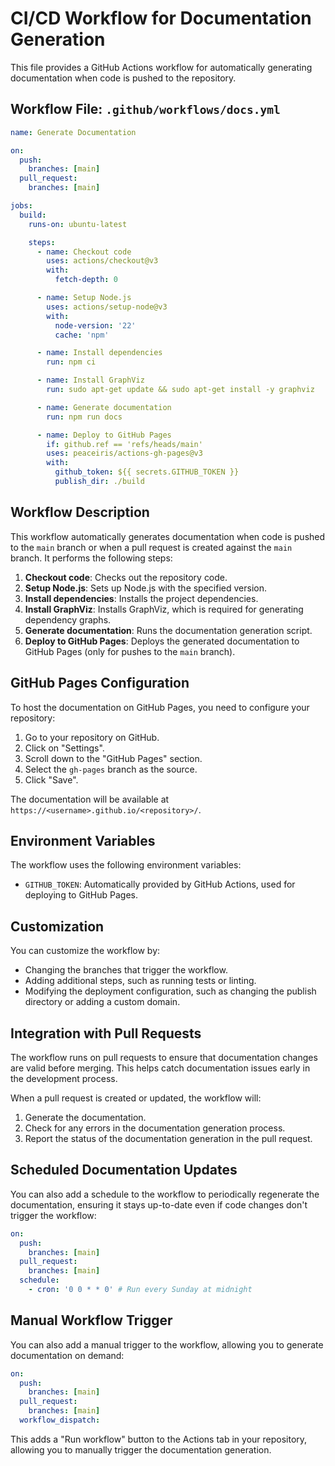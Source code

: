 # CI/CD Workflow for Documentation Generation

This file provides a GitHub Actions workflow for automatically generating documentation when code is pushed to the repository.

## Workflow File: `.github/workflows/docs.yml`

```yaml
name: Generate Documentation

on:
  push:
    branches: [main]
  pull_request:
    branches: [main]

jobs:
  build:
    runs-on: ubuntu-latest

    steps:
      - name: Checkout code
        uses: actions/checkout@v3
        with:
          fetch-depth: 0

      - name: Setup Node.js
        uses: actions/setup-node@v3
        with:
          node-version: '22'
          cache: 'npm'

      - name: Install dependencies
        run: npm ci

      - name: Install GraphViz
        run: sudo apt-get update && sudo apt-get install -y graphviz

      - name: Generate documentation
        run: npm run docs

      - name: Deploy to GitHub Pages
        if: github.ref == 'refs/heads/main'
        uses: peaceiris/actions-gh-pages@v3
        with:
          github_token: ${{ secrets.GITHUB_TOKEN }}
          publish_dir: ./build
```

## Workflow Description

This workflow automatically generates documentation when code is pushed to the `main` branch or when a pull request is created against the `main` branch. It performs the following steps:

1. **Checkout code**: Checks out the repository code.
2. **Setup Node.js**: Sets up Node.js with the specified version.
3. **Install dependencies**: Installs the project dependencies.
4. **Install GraphViz**: Installs GraphViz, which is required for generating dependency graphs.
5. **Generate documentation**: Runs the documentation generation script.
6. **Deploy to GitHub Pages**: Deploys the generated documentation to GitHub Pages (only for pushes to the `main` branch).

## GitHub Pages Configuration

To host the documentation on GitHub Pages, you need to configure your repository:

1. Go to your repository on GitHub.
2. Click on "Settings".
3. Scroll down to the "GitHub Pages" section.
4. Select the `gh-pages` branch as the source.
5. Click "Save".

The documentation will be available at `https://<username>.github.io/<repository>/`.

## Environment Variables

The workflow uses the following environment variables:

- `GITHUB_TOKEN`: Automatically provided by GitHub Actions, used for deploying to GitHub Pages.

## Customization

You can customize the workflow by:

- Changing the branches that trigger the workflow.
- Adding additional steps, such as running tests or linting.
- Modifying the deployment configuration, such as changing the publish directory or adding a custom domain.

## Integration with Pull Requests

The workflow runs on pull requests to ensure that documentation changes are valid before merging. This helps catch documentation issues early in the development process.

When a pull request is created or updated, the workflow will:

1. Generate the documentation.
2. Check for any errors in the documentation generation process.
3. Report the status of the documentation generation in the pull request.

## Scheduled Documentation Updates

You can also add a schedule to the workflow to periodically regenerate the documentation, ensuring it stays up-to-date even if code changes don't trigger the workflow:

```yaml
on:
  push:
    branches: [main]
  pull_request:
    branches: [main]
  schedule:
    - cron: '0 0 * * 0' # Run every Sunday at midnight
```

## Manual Workflow Trigger

You can also add a manual trigger to the workflow, allowing you to generate documentation on demand:

```yaml
on:
  push:
    branches: [main]
  pull_request:
    branches: [main]
  workflow_dispatch:
```

This adds a "Run workflow" button to the Actions tab in your repository, allowing you to manually trigger the documentation generation.
